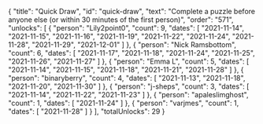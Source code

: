 {
  "title": "Quick Draw",
  "id": "quick-draw",
  "text": "Complete a puzzle before anyone else (or within 30 minutes of the first person)",
  "order": "571",
  "unlocks": [
    {
      "person": "Lily2point0",
      "count": 9,
      "dates": [
        "2021-11-14",
        "2021-11-15",
        "2021-11-16",
        "2021-11-19",
        "2021-11-22",
        "2021-11-24",
        "2021-11-28",
        "2021-11-29",
        "2021-12-01"
      ]
    },
    {
      "person": "Nick Ramsbottom",
      "count": 6,
      "dates": [
        "2021-11-17",
        "2021-11-18",
        "2021-11-24",
        "2021-11-25",
        "2021-11-26",
        "2021-11-27"
      ]
    },
    {
      "person": "Emma L",
      "count": 5,
      "dates": [
        "2021-11-14",
        "2021-11-15",
        "2021-11-18",
        "2021-11-21",
        "2021-11-28"
      ]
    },
    {
      "person": "binaryberry",
      "count": 4,
      "dates": [
        "2021-11-13",
        "2021-11-18",
        "2021-11-20",
        "2021-11-30"
      ]
    },
    {
      "person": "j-sheps",
      "count": 3,
      "dates": [
        "2021-11-14",
        "2021-11-22",
        "2021-11-23"
      ]
    },
    {
      "person": "apaleslimghost",
      "count": 1,
      "dates": [
        "2021-11-24"
      ]
    },
    {
      "person": "varjmes",
      "count": 1,
      "dates": [
        "2021-11-28"
      ]
    }
  ],
  "totalUnlocks": 29
}